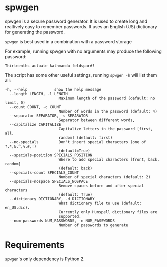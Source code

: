 spwgen
======

spwgen is a secure password generator. It is used to create long and realtively easy to remember passwords. It uses an English (US) dictionary for generating the password.

`spwgen` is best used in a combination with a password storage 

For example, running spwgen with no arguments may produce the following password:

`Thirteenths actuate kathmandu feldspar#?`

The script has some other useful settings, running `spwgen -h` will list them all:
```
-h, --help            show the help message
  --length LENGTH, -l LENGTH
                        Maximum length of the password (default: no limit, 0)
  --count COUNT, -c COUNT
                        Number of words in the password (default: 4)
  --separator SEPARATOR, -s SEPARATOR
                        Separator between different words,
  --capitalize CAPITALIZE
                        Capitalize letters in the password [first, all,
                        random] (default: first)
  --no-specials         Don't insert special characters (one of ?,*,&,^,%,#,!)
                        (default=True)
  --specials-position SPECIALS_POSITION
                        Where to add special characters [front, back, random]
                        (default: back)
  --specials-count SPECIALS_COUNT
                        Number of special characters (default: 2)
  --specials-nospace SPECIALS_NOSPACE
                        Remove spaces before and after special characters
                        (default: True)
  --dictionary DICTIONARY, -d DICTIONARY
                        What dictionary file to use (default: en_US.dic).
                        Currently only Hunspell dictionary files are
                        supported.
  --num-passwords NUM_PASSWORDS, -n NUM_PASSWORDS
                        Number of passwords to generate
```

Requirements
============
`spwgen`'s only dependency is Python 2. 
